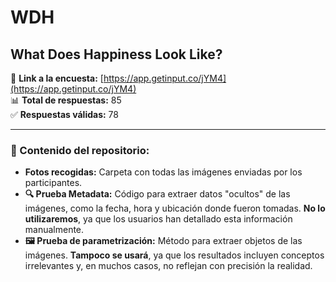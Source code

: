 # WDH
## What Does Happiness Look Like?

📌 **Link a la encuesta:** [https://app.getinput.co/jYM4](https://app.getinput.co/jYM4)  
📊 **Total de respuestas:** 85  
✅ **Respuestas válidas:** 78  

---

### 📂 Contenido del repositorio:
- **Fotos recogidas:** Carpeta con todas las imágenes enviadas por los participantes.  
- **🔍 Prueba Metadata:** Código para extraer datos "ocultos" de las imágenes, como la fecha, hora y ubicación donde fueron tomadas. **No lo utilizaremos**, ya que los usuarios han detallado esta información manualmente.  
- **🖼️ Prueba de parametrización:** Método para extraer objetos de las imágenes. **Tampoco se usará**, ya que los resultados incluyen conceptos irrelevantes y, en muchos casos, no reflejan con precisión la realidad.  
